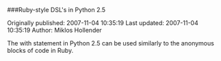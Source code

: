 ###Ruby-style DSL's in Python 2.5

Originally published: 2007-11-04 10:35:19
Last updated: 2007-11-04 10:35:19
Author: Miklos Hollender

The with statement in Python 2.5 can be used similarly to the anonymous blocks of code in Ruby.
